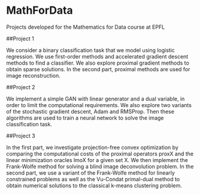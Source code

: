 # MathForData
Projects developed for the Mathematics for Data course at EPFL

##Project 1

We consider a binary classification task that we model using logistic regression. We use first-order methods and accelerated gradient descent methods to find a classifier. We also explore proximal gradient methods to obtain sparse solutions. In the second part, proximal methods are used for image
reconstruction.


##Project 2

We implement a simple GAN with linear generator and a dual variable, in order to limit the computational requirements. We also explore two variants of the stochastic gradient descent, Adam and RMSProp. Then these algorithms are used to train a neural network to solve the image classification task.

##Project 3

In the first part, we investigate projection-free convex optimization by comparing the computational costs of the proximal operators proxX and the linear minimization oracles lmoX for a given set X. We then implement the Frank-Wolfe method for solving a blind image deconvolution problem. In the second part, we use a variant of the Frank-Wolfe method for linearly constrained problems as well as the Vu-Condat primal-dual method to obtain numerical solutions to the classical k-means clustering problem.

